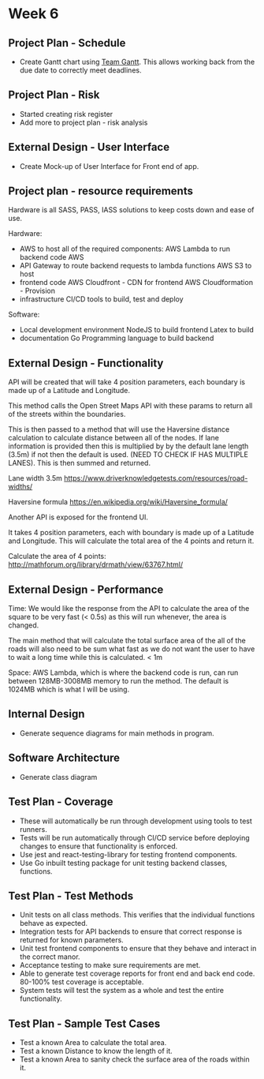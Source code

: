 # Week 6

## Project Plan - Schedule

* Create Gantt chart using [Team Gantt](https://teamgantt.com). This allows
  working back from the due date to correctly meet deadlines.

## Project Plan - Risk

* Started creating risk register
* Add more to project plan - risk analysis

## External Design - User Interface

* Create Mock-up of User Interface for Front end of app.

## Project plan - resource requirements

Hardware is all SASS, PASS, IASS solutions to keep costs down and ease of use.

Hardware:

* AWS to host all of the required components: AWS Lambda to run backend code AWS
* API Gateway to route backend requests to lambda functions AWS S3 to host
* frontend code AWS Cloudfront - CDN for frontend AWS Cloudformation - Provision
* infrastructure CI/CD tools to build, test and deploy

Software:

* Local development environment NodeJS to build frontend Latex to build
* documentation Go Programming language to build backend

## External Design - Functionality

API will be created that will take 4 position parameters, each boundary is made
up of a Latitude and Longitude.

This method calls the Open Street Maps API with these params to return all of
the streets within the boundaries.

This is then passed to a method that will use the Haversine distance calculation
to calculate distance between all of the nodes. If lane information is provided
then this is multiplied by by the default lane length (3.5m) if not then the
default is used. (NEED TO CHECK IF HAS MULTIPLE LANES). This is then summed and
returned.

Lane width 3.5m <https://www.driverknowledgetests.com/resources/road-widths/>

Haversine formula <https://en.wikipedia.org/wiki/Haversine_formula/>

Another API is exposed for the frontend UI.

It takes 4 position parameters, each with boundary is made up of a Latitude and
Longitude. This will calculate the total area of the 4 points and return it.

Calculate the area of 4 points:
<http://mathforum.org/library/drmath/view/63767.html/>

## External Design - Performance

Time: We would like the response from the API to calculate the area of the
square to be very fast (< 0.5s) as this will run whenever, the area is changed.

The main method that will calculate the total surface area of the all of the
roads will also need to be sum what fast as we do not want the user to have to
wait a long time while this is calculated. < 1m

Space: AWS Lambda, which is where the backend code is run, can run between
128MB-3008MB memory to run the method. The default is 1024MB which is what I
will be using.

## Internal Design

* Generate sequence diagrams for main methods in program.

## Software Architecture

* Generate class diagram

## Test Plan - Coverage

* These will automatically be run through development using tools to test
  runners.
* Tests will be run automatically through CI/CD service before deploying changes
  to ensure that functionality is enforced.
* Use jest and react-testing-library for testing frontend components.
* Use Go inbuilt testing package for unit testing backend classes, functions.

## Test Plan - Test Methods

* Unit tests on all class methods. This verifies that the individual functions
  behave as expected.
* Integration tests for API backends to ensure that correct response is returned
  for known parameters.
* Unit test frontend components to ensure that they behave and interact in the
  correct manor.
* Acceptance testing to make sure requirements are met.
* Able to generate test coverage reports for front end and back end code.
  80-100% test coverage is acceptable.
* System tests will test the system as a whole and test the entire
  functionality.

## Test Plan - Sample Test Cases

* Test a known Area to calculate the total area.
* Test a known Distance to know the length of it.
* Test a known Area to sanity check the surface area of the roads within it.
